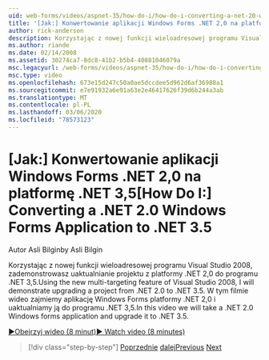 ```yaml
---
uid: web-forms/videos/aspnet-35/how-do-i/how-do-i-converting-a-net-20-windows-forms-application-to-net-35
title: '[Jak:] Konwertowanie aplikacji Windows Forms .NET 2,0 na platformę .NET 3,5 | Microsoft Docs'
author: rick-anderson
description: Korzystając z nowej funkcji wieloadresowej programu Visual Studio 2008, zademonstrowasz uaktualnianie projektu z platformy .NET 2,0 do programu .NET 3,5. W tym filmie wideo zajmiemy....
ms.author: riande
ms.date: 02/14/2008
ms.assetid: 30274ca7-8dc8-41b2-b5b4-40881046079a
msc.legacyurl: /web-forms/videos/aspnet-35/how-do-i/how-do-i-converting-a-net-20-windows-forms-application-to-net-35
msc.type: video
ms.openlocfilehash: 673e15d247c50a0ae5dccdee5d962d6af36988a1
ms.sourcegitcommit: e7e91932a6e91a63e2e46417626f39d6b244a3ab
ms.translationtype: MT
ms.contentlocale: pl-PL
ms.lasthandoff: 03/06/2020
ms.locfileid: "78573123"
---
```

# <a name="how-do-i-converting-a-net-20-windows-forms-application-to-net-35"></a><span data-ttu-id="5e083-104">[Jak:] Konwertowanie aplikacji Windows Forms .NET 2,0 na platformę .NET 3,5</span><span class="sxs-lookup"><span data-stu-id="5e083-104">[How Do I:] Converting a .NET 2.0 Windows Forms Application to .NET 3.5</span></span>

<span data-ttu-id="5e083-105">Autor Asli Bilgin</span><span class="sxs-lookup"><span data-stu-id="5e083-105">by Asli Bilgin</span></span>

<span data-ttu-id="5e083-106">Korzystając z nowej funkcji wieloadresowej programu Visual Studio 2008, zademonstrowasz uaktualnianie projektu z platformy .NET 2,0 do programu .NET 3,5.</span><span class="sxs-lookup"><span data-stu-id="5e083-106">Using the new multi-targeting feature of Visual Studio 2008, I will demonstrate upgrading a project from .NET 2.0 to .NET 3.5.</span></span> <span data-ttu-id="5e083-107">W tym filmie wideo zajmiemy aplikację Windows Forms platformy .NET 2,0 i uaktualniamy ją do programu .NET 3,5.</span><span class="sxs-lookup"><span data-stu-id="5e083-107">In this video we will take a .NET 2.0 Windows forms application and upgrade it to .NET 3.5.</span></span>

[<span data-ttu-id="5e083-108">&#9654;Obejrzyj wideo (8 minut)</span><span class="sxs-lookup"><span data-stu-id="5e083-108">&#9654; Watch video (8 minutes)</span></span>](https://channel9.msdn.com/Blogs/ASP-NET-Site-Videos/how-do-i-converting-a-net-20-windows-forms-application-to-net-35)

> [!div class="step-by-step"]
> <span data-ttu-id="5e083-109">[Poprzednie](how-do-i-advance-cascading-style-sheet-features-and-management.md)
> [dalej](how-do-i-get-started-with-the-entity-framework.md)</span><span class="sxs-lookup"><span data-stu-id="5e083-109">[Previous](how-do-i-advance-cascading-style-sheet-features-and-management.md)
[Next](how-do-i-get-started-with-the-entity-framework.md)</span></span>
